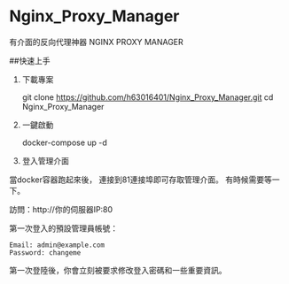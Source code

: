 # Nginx_Proxy_Manager
有介面的反向代理神器 NGINX PROXY MANAGER

##快速上手

1. 下載專案

    git clone https://github.com/h63016401/Nginx_Proxy_Manager.git
    cd Nginx_Proxy_Manager

2. 一鍵啟動

    docker-compose up -d

3. 登入管理介面

當docker容器跑起來後， 連接到81連接埠即可存取管理介面。 有時候需要等一下。

訪問：http://你的伺服器IP:80

第一次登入的預設管理員帳號：

    Email: admin@example.com
    Password: changeme

第一次登陸後，你會立刻被要求修改登入密碼和一些重要資訊。
